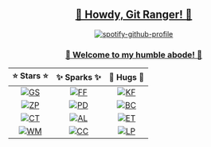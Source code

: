 <div align="center">

<h2><a href="https://tensorush.github.io/cv/en.pdf">🤠 Howdy, Git Ranger! 🤠</a></h2>

[![spotify-github-profile](https://spotify-github-profile.vercel.app/api/view?uid=31vkwyegd6ph6fivmmkyfc3p4pgu&cover_image=true&theme=natemoo-re&show_offline=true&background_color=121212&interchange=false&bar_color=009e60&bar_color_cover=false)](https://spotify-github-profile.vercel.app/api/view?uid=31vkwyegd6ph6fivmmkyfc3p4pgu&redirect=true)

<h3><a href="https://tensorush.github.io">🌲 Welcome to my humble abode! 🌲</a></h3>

|        ⭐ Stars ⭐        |       ✨ Sparks ✨        |       🤗 Hugs 🤗        |
|:-----------------------:|:-----------------------:|:-----------------------:|
| [![GS][gs-shd]][gs-url] | [![FF][ff-shd]][ff-url] | [![KF][kf-shd]][kf-url] |
| [![ZP][zp-shd]][zp-url] | [![PD][pd-shd]][pd-url] | [![BC][bc-shd]][bc-url] |
| [![CT][ct-shd]][ct-url] | [![AL][al-shd]][al-url] | [![ET][et-shd]][et-url] |
| [![WM][wa-shd]][wa-url] | [![CC][cc-shd]][cc-url] | [![LP][lp-shd]][lp-url] |

</div>

<!-- MARKDOWN LINKS -->

[gs-shd]: https://img.shields.io/badge/brr-2596BE?style=for-the-badge&logo=go&logoColor=2596BE&label=go%20services&labelColor=black
[gs-url]: https://github.com/tensorush?tab=repositories&q=go-service&type=&language=&sort=
[zp-shd]: https://img.shields.io/badge/zap-F6A516?style=for-the-badge&logo=zig&logoColor=F6A516&label=zig%20packages&labelColor=black
[zp-url]: https://github.com/tensorush?tab=repositories&q=zig-package&type=&language=&sort=
[ct-shd]: https://img.shields.io/badge/crash-DA242B?style=for-the-badge&logo=cplusplusbuilder&logoColor=DA242B&label=c%2b%2b%20toolkits&labelColor=black
[ct-url]: https://github.com/tensorush?tab=repositories&q=cpp-toolkit&type=&language=&sort=
[wa-shd]: https://img.shields.io/badge/thwip-654FF0?style=for-the-badge&logo=webassembly&logoColor=654FF0&label=wasm%20modules&labelColor=black
[wa-url]: https://github.com/tensorush?tab=repositories&q=wasm-module&type=&language=&sort=

[ff-shd]: https://img.shields.io/badge/snikt-F24E29?style=for-the-badge&logo=git&logoColor=F24E29&label=foss%20forks&labelColor=black
[ff-url]: https://github.com/tensorush?tab=repositories&q=foss-fork&type=&language=&sort=
[pd-shd]: https://img.shields.io/badge/pum-009E60?style=for-the-badge&logo=undertale&logoColor=009E60&label=personal%20dumps&labelColor=black
[pd-url]: https://github.com/tensorush?tab=repositories&q=personal-dump&type=&language=&sort=
[al-shd]: https://img.shields.io/badge/woof-FC60A8?style=for-the-badge&logo=awesome-lists&logoColor=FC60A8&label=awesome%20lists&labelColor=black
[al-url]: https://github.com/tensorush?tab=repositories&q=awesome-list&type=&language=&sort=
[cc-shd]: https://img.shields.io/badge/oof-4574E0?style=for-the-badge&logo=codio&logoColor=4574E0&label=code%20challenges&labelColor=black
[cc-url]: https://github.com/tensorush?tab=repositories&q=code-challenge&type=&language=&sort=

[kf-shd]: https://img.shields.io/badge/plink-FF5E5B?style=for-the-badge&logo=ko-fi&label=ko-fi&labelColor=black
[kf-url]: https://ko-fi.com/tensorush
[bc-shd]: https://img.shields.io/badge/clink-F7931A?style=for-the-badge&logo=bitcoin&label=bitcoin&labelColor=black
[bc-url]: btc.png
[et-shd]: https://img.shields.io/badge/whoosh-CBAEFF?style=for-the-badge&logo=ethereum&label=ethereum&labelColor=black
[et-url]: eth.png
[lp-shd]: https://img.shields.io/badge/kaching-F6C915?style=for-the-badge&logo=liberapay&label=liberapay&labelColor=black
[lp-url]: https://liberapay.com/tensorush/
